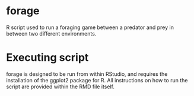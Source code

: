# forage
R script used to run a foraging game between a predator and prey in between two different environments.

# Executing script
forage is designed to be run from within RStudio, and requires the installation of the ggplot2 package for R. All instructions on how to run the script are provided within the RMD file itself.
